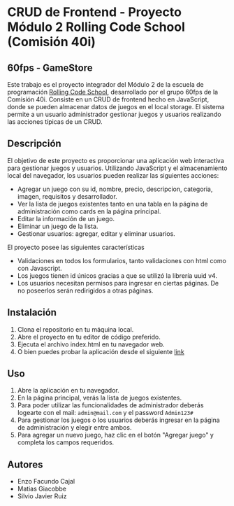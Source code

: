 # CRUD de Frontend - Proyecto Módulo 2 Rolling Code School (Comisión 40i)
## 60fps - GameStore
Este trabajo es el proyecto integrador del Módulo 2 de la escuela de programación [Rolling Code School](https://rollingcodeschool.com/), desarrollado por el grupo 60fps de la Comisión 40i. Consiste en un CRUD de frontend hecho en JavaScript, donde se pueden almacenar datos de juegos en el local storage. El sistema permite a un usuario administrador gestionar juegos y usuarios realizando las acciones típicas de un CRUD.

## Descripción
El objetivo de este proyecto es proporcionar una aplicación web interactiva para gestionar juegos y usuarios. Utilizando JavaScript y el almacenamiento local del navegador, los usuarios pueden realizar las siguientes acciones:

* Agregar un juego con su id, nombre, precio, descripcion, categoria, imagen, requisitos y desarrollador.
* Ver la lista de juegos existentes tanto en una tabla en la página de administración como cards en la página principal.
* Editar la información de un juego.
* Eliminar un juego de la lista.
* Gestionar usuarios: agregar, editar y eliminar usuarios.

El proyecto posee las siguientes características
* Validaciones en todos los formularios, tanto validaciones con html como con Javascript.
* Los juegos tienen id únicos gracias a que se utilizó la librería uuid v4.
* Los usuarios necesitan permisos para ingresar en ciertas páginas. De no poseerlos serán redirigidos a otras páginas.

## Instalación
1. Clona el repositorio en tu máquina local.
2. Abre el proyecto en tu editor de código preferido.
3. Ejecuta el archivo index.html en tu navegador web.
4. O bien puedes probar la aplicación desde el siguiente [link]()

## Uso
1. Abre la aplicación en tu navegador.
2. En la página principal, verás la lista de juegos existentes.
3. Para poder utilizar las funcionalidades de administrador deberás logearte con el mail: ```admin@mail.com``` y el password ```Admin123#```
4. Para gestionar los juegos o los usuarios deberás ingresar en la página de administración y elegir entre ambos.
5. Para agregar un nuevo juego, haz clic en el botón "Agregar juego" y completa los campos requeridos.

## Autores
* Enzo Facundo	Cajal
* Matias	Giacobbe
* Silvio Javier	Ruiz
